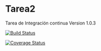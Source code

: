 # Tarea2


Tarea de Integracíón continua
Version 1.0.3

[![Build Status](https://travis-ci.org/crichard1/Tarea2.svg?branch=master)](https://travis-ci.org/crichard1/Tarea2)

[![Coverage Status](https://coveralls.io/repos/github/crichard1/Tarea2/badge.svg?branch=master)](https://coveralls.io/github/crichard1/Tarea2?branch=master)


